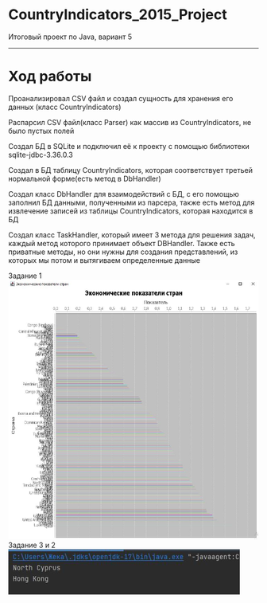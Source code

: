 #  CountryIndicators_2015_Project  #
Итоговый проект по Java, вариант 5
***
#  Ход работы  #

Проанализировал CSV файл и создал сущность для хранения его данных (класс CountryIndicators)

Распарсил CSV файл(класс Parser) как массив из CountryIndicators, не было пустых полей 

Создал БД в SQLite и подключил её к проекту с помощью библиотеки sqlite-jdbc-3.36.0.3

Создал в БД таблицу CountryIndicators, которая соответствует третьей нормальной форме(есть метод в DbHandler)

Создал класс DbHandler для взаимодействий с БД, с его помощью заполнил БД данными, полученными из парсера, также есть метод для извлечение записей из таблицы CountryIndicators, которая находится в БД

Создал класс TaskHandler, который имеет 3 метода для решения задач, каждый метод которого принимает объект DBHandler. Также есть приватные методы, но они нужны для создания представлений, из которых мы потом и вытягиваем определенные данные

Задание 1
![alt text](https://github.com/sheka00/CountryIndicators_2015_Project/blob/main/images/1.JPG)
Задание 3 и 2
![alt text](https://github.com/sheka00/CountryIndicators_2015_Project/blob/main/images/3%2C2.JPG)

